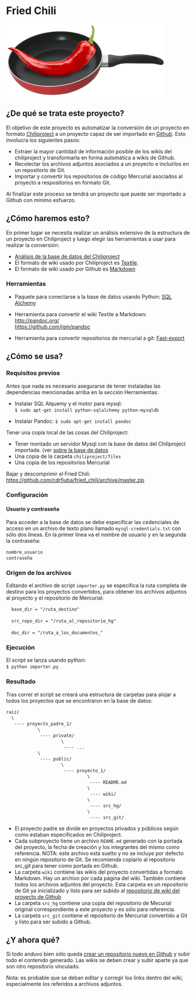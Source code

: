 # Fried Chili

![Logo](images/fried_chili.png)

## ¿De qué se trata este proyecto?

El objetivo de este proyecto es automatizar la conversión de un proyecto en formato [Chiliproject](https://www.chiliproject.org/) a un proyecto capaz de ser importado en [Github](https://github.com/). Esto involucra los siguientes pasos:

* Extraer la mayor cantidad de información posible de los wikis del chiliproject y transformarla en forma automática a wikis de Github.
* Recolectar los archivos adjuntos asociados a un proyecto e incluirlos en un repositorio de Git.
* Importar y convertir los repositorios de código Mercurial asociados al proyecto a respositorios en formato Git.

Al finalizar este proceso se tendrá un proyecto que puede ser importado a Github con mínimo esfuerzo.

## ¿Cómo haremos esto?

En primer lugar se necesita realizar un análisis extensivo de la estructura de un proyecto en Chiliproject y luego elegir las herramientas a usar para realizar la conversión:

* [Análisis de la base de datos del Chiliproject](https://github.com/cdrfiuba/fried_chili/wiki/Base-de-datos-del-Chiliproject)
* El formato de wiki usado por Chiliproject es [Textile](https://en.wikipedia.org/wiki/Textile_(markup_language)).
* El formato de wiki usado por Github es [Markdown](https://guides.github.com/features/mastering-markdown/)

### Herramientas

* Paquete para conectarse a la base de datos usando Python: [SQL Alchemy](http://www.sqlalchemy.org/)  

* Herramienta para convertir el wiki Textile a Markdown:  
http://pandoc.org/  
https://github.com/jgm/pandoc

* Herramienta para convertir repositorios de mercurial a git: [Fast-export](https://github.com/frej/fast-export)

## ¿Cómo se usa?

### Requisitos previos

Antes que nada es necesario asegurarse de tener instaladas las dependencias mencionadas arriba en la sección Herramientas:

* Instalar SQL Alquemy y el motor para mysql:  
`$ sudo apt-get install python-sqlalchemy python-mysqldb`

* Instalar Pandoc:
`$ sudo apt-get install pandoc`

Tener una copia local de las cosas del Chiliproject:

* Tener montado un servidor Mysql con la base de datos del Chiliproject importada. (ver [sobre la base de datos](https://github.com/cdrfiuba/fried_chili/wiki/Base-de-datos-del-Chiliproject)
* Una copia de la carpeta `chiliproject/files`
* Una copia de los repositorios Mercurial

Bajar y descomprimir el Fried Chili: https://github.com/cdrfiuba/fried_chili/archive/master.zip

### Configuración

#### Usuario y contraseña

Para acceder a la base de datos se debe especificar las cedenciales de acceso en un archivo de texto plano llamado `mysql-credentials.txt` con sólo dos líneas. En la primer línea va el nombre de usuario y en la segunda la contraseña:
```
nombre_usuario
contraseña
```

### Origen de los archivos

Editando el archivo de script `importer.py` se especifica la ruta completa de destino para los proyectos convertidos, para obtener los archivos adjuntos al proyecto y el repositorio de Mercurial:
```
  base_dir = "/ruta_destino"
  
  src_repo_dir = "/ruta_al_repositorio_hg"
  
  doc_dir = "/ruta_a_los_documentos_"
```

### Ejecución

El script se lanza usando python:  
`$ python importer.py`

### Resultado

Tras correr el script se creará una estructura de carpetas para alojar a todos los proyectos que se encontraron en la base de datos:

```
raiz/
  \
   ---- proyecto_padre_1/
            \
             ---- private/
                     \
                      ---- ...
            \
             ---- public/
                     \
                      ---- proyecto_1/
                               \
                                ---- README.md
                               \
                                ---- wiki/
                               \
                                ---- src_hg/
                               \
                                ---- src_git/
```

* El proyecto padre se divide en proyectos privados y públicos según como estaban especificados en Chiliproject.
* Cada subproyecto tiene un archivo `REAME.md` generado con la portada del proyecto, la fecha de creación y los integrantes del mismo como referencia. NOTA: este archivo está suelto y no se incluye por defecto en ningún repositorio de Git. Se recomienda copiarlo al repositorio src_git para tener como portada en Github.
* La carpeta `wiki` contiene las wikis del proyecto convertidas a formato Markdown. Hay un archivo por cada página del wiki. También contiene todos los archivos adjuntos del proyecto. Esta carpeta es un repositorio de Git ya inicializado y listo para ser subido al [repositorio de wiki del proyecto de Github](https://help.github.com/articles/adding-and-editing-wiki-pages-locally/)
* La carpeta `src_hg` contiene una copia del repositorio de Mecurial original correspondiente a este proyecto y es sólo para referencia.
* La carpeta `src_git` contiene el repositorio de Mercurial convertido a Git y listo para ser subido a Github.

## ¿Y ahora qué?

Si todo anduvo bien sólo queda [crear un repositorio nuevo en Github](https://help.github.com/articles/creating-a-new-repository/) y subir todo el contenido generado. Las wikis se deben crear y subir aparte ya que son otro repositorio vinculado.

Nota: es probable que se deban editar y corregir los links dentro del wiki, especialmente los referidos a archivos adjuntos.

 
